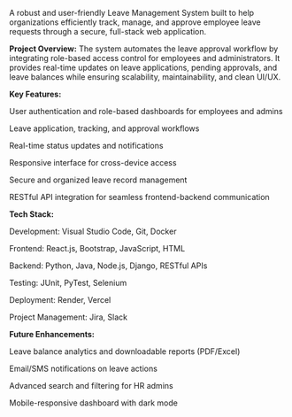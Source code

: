 A robust and user-friendly Leave Management System built to help organizations efficiently track, manage, and approve employee leave requests through a secure, full-stack web application.

**Project Overview:**
The system automates the leave approval workflow by integrating role-based access control for employees and administrators. It provides real-time updates on leave applications, pending approvals, and leave balances while ensuring scalability, maintainability, and clean UI/UX.


**Key Features:**

User authentication and role-based dashboards for employees and admins

Leave application, tracking, and approval workflows

Real-time status updates and notifications

Responsive interface for cross-device access

Secure and organized leave record management

RESTful API integration for seamless frontend-backend communication


**Tech Stack:**

Development: Visual Studio Code, Git, Docker

Frontend: React.js, Bootstrap, JavaScript, HTML

Backend: Python, Java, Node.js, Django, RESTful APIs

Testing: JUnit, PyTest, Selenium

Deployment: Render, Vercel

Project Management: Jira, Slack


**Future Enhancements:**

Leave balance analytics and downloadable reports (PDF/Excel)

Email/SMS notifications on leave actions

Advanced search and filtering for HR admins

Mobile-responsive dashboard with dark mode
